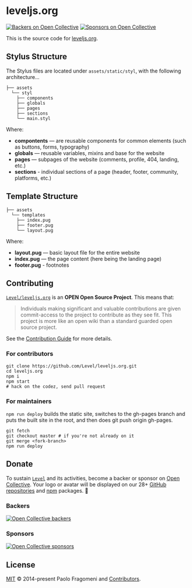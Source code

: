 # leveljs.org

[![Backers on Open Collective](https://opencollective.com/level/backers/badge.svg?color=orange)](#backers)
[![Sponsors on Open Collective](https://opencollective.com/level/sponsors/badge.svg?color=orange)](#sponsors)

This is the source code for [leveljs.org](http://leveljs.org).

## Stylus Structure

The Stylus files are located under `assets/static/styl`, with the following architecture...

```
├── assets
  └── styl
    ├── components
    ├── globals
    ├── pages
    ├── sections
    └── main.styl
```

Where:

- **compontents** — are reusable components for common elements (such as buttons, forms, typography)
- **globals** — reusable variables, mixins and base for the website
- **pages** — subpages of the website (comments, profile, 404, landing, etc.)
- **sections** - individual sections of a page (header, footer, community, platforms, etc.)

## Template Structure

```
├── assets
  └── templates
    ├── index.pug
    ├── footer.pug
    └── layout.pug
```

Where:

- **layout.pug** — basic layout file for the entire website
- **index.pug** — the page content (here being the landing page)
- **footer.pug** - footnotes

## Contributing

[`Level/leveljs.org`](https://github.com/Level/leveljs.org) is an **OPEN Open Source Project**. This means that:

> Individuals making significant and valuable contributions are given commit-access to the project to contribute as they see fit. This project is more like an open wiki than a standard guarded open source project.

See the [Contribution Guide](https://github.com/Level/community/blob/master/CONTRIBUTING.md) for more details.

### For contributors

```
git clone https://github.com/Level/leveljs.org.git
cd leveljs.org
npm i
npm start
# hack on the codez, send pull request
```

### For maintainers

`npm run deploy` builds the static site, switches to the gh-pages branch and
puts the built site in the root, and then does git push origin gh-pages.

```
git fetch
git checkout master # if you're not already on it
git merge <fork-branch>
npm run deploy
```

## Donate

To sustain [`Level`](https://github.com/Level) and its activities, become a backer or sponsor on [Open Collective](https://opencollective.com/level). Your logo or avatar will be displayed on our 28+ [GitHub repositories](https://github.com/Level) and [npm](https://www.npmjs.com/) packages. 💖

### Backers

[![Open Collective backers](https://opencollective.com/level/backers.svg?width=890)](https://opencollective.com/level)

### Sponsors

[![Open Collective sponsors](https://opencollective.com/level/sponsors.svg?width=890)](https://opencollective.com/level)

## License

[MIT](LICENSE.md) © 2014-present Paolo Fragomeni and [Contributors](CONTRIBUTORS.md).
